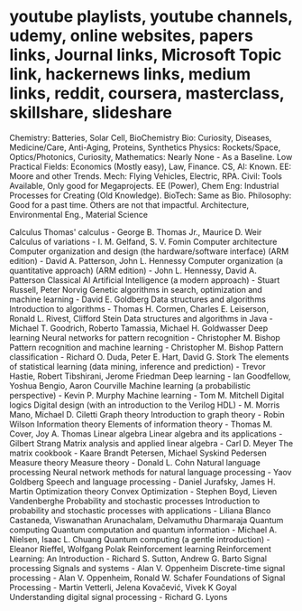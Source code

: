 # youtube playlists, youtube channels, udemy, online websites, papers links, Journal links, Microsoft Topic link, hackernews links, medium links, reddit, coursera, masterclass, skillshare, slideshare

Chemistry: Batteries, Solar Cell, BioChemistry
Bio: Curiosity, Diseases, Medicine/Care, Anti-Aging, Proteins, Synthetics
Physics: Rockets/Space, Optics/Photonics, Curiosity, Mathematics: Nearly None - As a Baseline. Low Practical Fields: Economics (Mostly easy), Law, Finance. CS, AI: Known. EE: Moore and other Trends. Mech: Flying Vehicles, Electric, RPA. Civil: Tools Available, Only good for Megaprojects. EE (Power), Chem Eng: Industrial Processes for Creating (Old Knowledge). BioTech: Same as Bio. Philosophy: Good for a past time. Others are not that impactful.
Architecture, Environmental Eng., Material Science

Calculus
Thomas' calculus - George B. Thomas Jr., Maurice D. Weir
Calculus of variations - I. M. Gelfand, S. V. Fomin
Computer architecture
Computer organization and design (the hardware/software interface) (ARM edition) - David A. Patterson, John L. Hennessy
Computer organization (a quantitative approach) (ARM edition) - John L. Hennessy, David A. Patterson
Classical AI
Artificial Intelligence (a modern approach) - Stuart Russell, Peter Norvig
Genetic algorithms in search, optimization and machine learning - David E. Goldberg
Data structures and algorithms
Introduction to algorithms - Thomas H. Cormen, Charles E. Leiserson, Ronald L. Rivest, Clifford Stein
Data structures and algorithms in Java - Michael T. Goodrich, Roberto Tamassia, Michael H. Goldwasser
Deep learning
Neural networks for pattern recognition - Christopher M. Bishop
Pattern recognition and machine learning - Christopher M. Bishop
Pattern classification - Richard O. Duda, Peter E. Hart, David G. Stork
The elements of statistical learning (data mining, inference and prediction) - Trevor Hastie, Robert Tibshirani, Jerome Friedman
Deep learning - Ian Goodfellow, Yoshua Bengio, Aaron Courville
Machine learning (a probabilistic perspective) - Kevin P. Murphy
Machine learning - Tom M. Mitchell
Digital logics
Digital design (with an introduction to the Verilog HDL) - M. Morris Mano, Michael D. Ciletti
Graph theory
Introduction to graph theory - Robin Wilson
Information theory
Elements of information theory - Thomas M. Cover, Joy A. Thomas
Linear algebra
Linear algebra and its applications - Gilbert Strang
Matrix analysis and applied linear algebra - Carl D. Meyer
The matrix cookbook - Kaare Brandt Petersen, Michael Syskind Pedersen
Measure theory
Measure theory - Donald L. Cohn
Natural language processing
Neural network methods for natural language processing - Yaov Goldberg
Speech and language processing - Daniel Jurafsky, James H. Martin
Optimization theory
Convex Optimization - Stephen Boyd, Lieven Vandenberghe
Probability and stochastic processes
Introduction to probability and stochastic processes with applications - Liliana Blanco Castaneda, Viswanathan Arunachalam, Delvamuthu Dharmaraja
Quantum computing
Quantum computation and quantum information - Michael A. Nielsen, Isaac L. Chuang
Quantum computing (a gentle introduction) - Eleanor Rieffel, Wolfgang Polak
Reinforcement learning
Reinforcement Learning: An Introduction - Richard S. Sutton, Andrew G. Barto
Signal processing
Signals and systems - Alan V. Oppenheim
Discrete-time signal processing - Alan V. Oppenheim, Ronald W. Schafer
Foundations of Signal Processing - Martin Vetterli, Jelena Kovačević, Vivek K Goyal
Understanding digital signal processing - Richard G. Lyons

